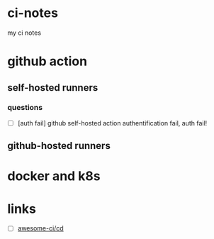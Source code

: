 # ci-notes
my ci notes
# github action
## self-hosted runners
### questions
- [ ] [auth fail] github self-hosted action authentification fail, auth fail!
## github-hosted runners
# docker and k8s
# links
- [ ] [awesome-ci/cd](https://github.com/myugan/awesome-cicd-security)

